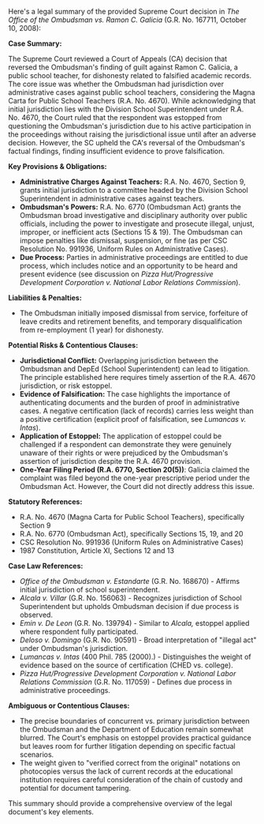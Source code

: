 Here's a legal summary of the provided Supreme Court decision in *The Office of the Ombudsman vs. Ramon C. Galicia* (G.R. No. 167711, October 10, 2008):

**Case Summary:**

The Supreme Court reviewed a Court of Appeals (CA) decision that reversed the Ombudsman's finding of guilt against Ramon C. Galicia, a public school teacher, for dishonesty related to falsified academic records.  The core issue was whether the Ombudsman had jurisdiction over administrative cases against public school teachers, considering the Magna Carta for Public School Teachers (R.A. No. 4670).  While acknowledging that initial jurisdiction lies with the Division School Superintendent under R.A. No. 4670, the Court ruled that the respondent was estopped from questioning the Ombudsman's jurisdiction due to his active participation in the proceedings without raising the jurisdictional issue until after an adverse decision. However, the SC upheld the CA's reversal of the Ombudsman's factual findings, finding insufficient evidence to prove falsification.

**Key Provisions & Obligations:**

*   **Administrative Charges Against Teachers:** R.A. No. 4670, Section 9, grants initial jurisdiction to a committee headed by the Division School Superintendent in administrative cases against teachers.
*   **Ombudsman's Powers:**  R.A. No. 6770 (Ombudsman Act) grants the Ombudsman broad investigative and disciplinary authority over public officials, including the power to investigate and prosecute illegal, unjust, improper, or inefficient acts (Sections 15 & 19).  The Ombudsman can impose penalties like dismissal, suspension, or fine (as per CSC Resolution No. 991936, Uniform Rules on Administrative Cases).
*   **Due Process:** Parties in administrative proceedings are entitled to due process, which includes notice and an opportunity to be heard and present evidence (see discussion on *Pizza Hut/Progressive Development Corporation v. National Labor Relations Commission*).

**Liabilities & Penalties:**

*   The Ombudsman initially imposed dismissal from service, forfeiture of leave credits and retirement benefits, and temporary disqualification from re-employment (1 year) for dishonesty.

**Potential Risks & Contentious Clauses:**

*   **Jurisdictional Conflict:** Overlapping jurisdiction between the Ombudsman and DepEd (School Superintendent) can lead to litigation. The principle established here requires timely assertion of the R.A. 4670 jurisdiction, or risk estoppel.
*   **Evidence of Falsification:** The case highlights the importance of authenticating documents and the burden of proof in administrative cases.  A negative certification (lack of records) carries less weight than a positive certification (explicit proof of falsification, see *Lumancas v. Intas*).
*   **Application of Estoppel:**  The application of estoppel could be challenged if a respondent can demonstrate they were genuinely unaware of their rights or were prejudiced by the Ombudsman's assertion of jurisdiction despite the R.A. 4670 provision.
*   **One-Year Filing Period (R.A. 6770, Section 20(5))**: Galicia claimed the complaint was filed beyond the one-year prescriptive period under the Ombudsman Act. However, the Court did not directly address this issue.

**Statutory References:**

*   R.A. No. 4670 (Magna Carta for Public School Teachers), specifically Section 9
*   R.A. No. 6770 (Ombudsman Act), specifically Sections 15, 19, and 20
*   CSC Resolution No. 991936 (Uniform Rules on Administrative Cases)
*   1987 Constitution, Article XI, Sections 12 and 13

**Case Law References:**

*   *Office of the Ombudsman v. Estandarte* (G.R. No. 168670) - Affirms initial jurisdiction of school superintendent.
*   *Alcala v. Villar* (G.R. No. 156063) - Recognizes jurisdiction of School Superintendent but upholds Ombudsman decision if due process is observed.
*   *Emin v. De Leon* (G.R. No. 139794) - Similar to *Alcala,* estoppel applied where respondent fully participated.
*   *Deloso v. Domingo* (G.R. No. 90591) - Broad interpretation of "illegal act" under Ombudsman's jurisdiction.
*   *Lumancas v. Intas* (400 Phil. 785 (2000).) - Distinguishes the weight of evidence based on the source of certification (CHED vs. college).
*   *Pizza Hut/Progressive Development Corporation v. National Labor Relations Commission* (G.R. No. 117059) - Defines due process in administrative proceedings.

**Ambiguous or Contentious Clauses:**

*   The precise boundaries of concurrent vs. primary jurisdiction between the Ombudsman and the Department of Education remain somewhat blurred. The Court's emphasis on estoppel provides practical guidance but leaves room for further litigation depending on specific factual scenarios.
*   The weight given to "verified correct from the original" notations on photocopies versus the lack of current records at the educational institution requires careful consideration of the chain of custody and potential for document tampering.

This summary should provide a comprehensive overview of the legal document's key elements.
